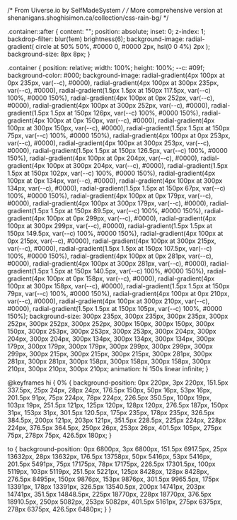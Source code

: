 /* From Uiverse.io by SelfMadeSystem */ 
/*
More comprehensive version at shenanigans.shoghisimon.ca/collection/css-rain-bg/
 */

.container::after {
  content: "";
  position: absolute;
  inset: 0;
  z-index: 1;
  backdrop-filter: blur(1em) brightness(6);
  background-image: radial-gradient(
    circle at 50% 50%,
    #0000 0,
    #0000 2px,
    hsl(0 0 4%) 2px
  );
  background-size: 8px 8px;
}

.container {
  position: relative;
  width: 100%;
  height: 100%;
  --c: #09f;
  background-color: #000;
  background-image: radial-gradient(4px 100px at 0px 235px, var(--c), #0000),
    radial-gradient(4px 100px at 300px 235px, var(--c), #0000),
    radial-gradient(1.5px 1.5px at 150px 117.5px, var(--c) 100%, #0000 150%),
    radial-gradient(4px 100px at 0px 252px, var(--c), #0000),
    radial-gradient(4px 100px at 300px 252px, var(--c), #0000),
    radial-gradient(1.5px 1.5px at 150px 126px, var(--c) 100%, #0000 150%),
    radial-gradient(4px 100px at 0px 150px, var(--c), #0000),
    radial-gradient(4px 100px at 300px 150px, var(--c), #0000),
    radial-gradient(1.5px 1.5px at 150px 75px, var(--c) 100%, #0000 150%),
    radial-gradient(4px 100px at 0px 253px, var(--c), #0000),
    radial-gradient(4px 100px at 300px 253px, var(--c), #0000),
    radial-gradient(1.5px 1.5px at 150px 126.5px, var(--c) 100%, #0000 150%),
    radial-gradient(4px 100px at 0px 204px, var(--c), #0000),
    radial-gradient(4px 100px at 300px 204px, var(--c), #0000),
    radial-gradient(1.5px 1.5px at 150px 102px, var(--c) 100%, #0000 150%),
    radial-gradient(4px 100px at 0px 134px, var(--c), #0000),
    radial-gradient(4px 100px at 300px 134px, var(--c), #0000),
    radial-gradient(1.5px 1.5px at 150px 67px, var(--c) 100%, #0000 150%),
    radial-gradient(4px 100px at 0px 179px, var(--c), #0000),
    radial-gradient(4px 100px at 300px 179px, var(--c), #0000),
    radial-gradient(1.5px 1.5px at 150px 89.5px, var(--c) 100%, #0000 150%),
    radial-gradient(4px 100px at 0px 299px, var(--c), #0000),
    radial-gradient(4px 100px at 300px 299px, var(--c), #0000),
    radial-gradient(1.5px 1.5px at 150px 149.5px, var(--c) 100%, #0000 150%),
    radial-gradient(4px 100px at 0px 215px, var(--c), #0000),
    radial-gradient(4px 100px at 300px 215px, var(--c), #0000),
    radial-gradient(1.5px 1.5px at 150px 107.5px, var(--c) 100%, #0000 150%),
    radial-gradient(4px 100px at 0px 281px, var(--c), #0000),
    radial-gradient(4px 100px at 300px 281px, var(--c), #0000),
    radial-gradient(1.5px 1.5px at 150px 140.5px, var(--c) 100%, #0000 150%),
    radial-gradient(4px 100px at 0px 158px, var(--c), #0000),
    radial-gradient(4px 100px at 300px 158px, var(--c), #0000),
    radial-gradient(1.5px 1.5px at 150px 79px, var(--c) 100%, #0000 150%),
    radial-gradient(4px 100px at 0px 210px, var(--c), #0000),
    radial-gradient(4px 100px at 300px 210px, var(--c), #0000),
    radial-gradient(1.5px 1.5px at 150px 105px, var(--c) 100%, #0000 150%);
  background-size:
    300px 235px,
    300px 235px,
    300px 235px,
    300px 252px,
    300px 252px,
    300px 252px,
    300px 150px,
    300px 150px,
    300px 150px,
    300px 253px,
    300px 253px,
    300px 253px,
    300px 204px,
    300px 204px,
    300px 204px,
    300px 134px,
    300px 134px,
    300px 134px,
    300px 179px,
    300px 179px,
    300px 179px,
    300px 299px,
    300px 299px,
    300px 299px,
    300px 215px,
    300px 215px,
    300px 215px,
    300px 281px,
    300px 281px,
    300px 281px,
    300px 158px,
    300px 158px,
    300px 158px,
    300px 210px,
    300px 210px,
    300px 210px;
  animation: hi 150s linear infinite;
}

@keyframes hi {
  0% {
    background-position:
      0px 220px,
      3px 220px,
      151.5px 337.5px,
      25px 24px,
      28px 24px,
      176.5px 150px,
      50px 16px,
      53px 16px,
      201.5px 91px,
      75px 224px,
      78px 224px,
      226.5px 350.5px,
      100px 19px,
      103px 19px,
      251.5px 121px,
      125px 120px,
      128px 120px,
      276.5px 187px,
      150px 31px,
      153px 31px,
      301.5px 120.5px,
      175px 235px,
      178px 235px,
      326.5px 384.5px,
      200px 121px,
      203px 121px,
      351.5px 228.5px,
      225px 224px,
      228px 224px,
      376.5px 364.5px,
      250px 26px,
      253px 26px,
      401.5px 105px,
      275px 75px,
      278px 75px,
      426.5px 180px;
  }

  to {
    background-position:
      0px 6800px,
      3px 6800px,
      151.5px 6917.5px,
      25px 13632px,
      28px 13632px,
      176.5px 13758px,
      50px 5416px,
      53px 5416px,
      201.5px 5491px,
      75px 17175px,
      78px 17175px,
      226.5px 17301.5px,
      100px 5119px,
      103px 5119px,
      251.5px 5221px,
      125px 8428px,
      128px 8428px,
      276.5px 8495px,
      150px 9876px,
      153px 9876px,
      301.5px 9965.5px,
      175px 13391px,
      178px 13391px,
      326.5px 13540.5px,
      200px 14741px,
      203px 14741px,
      351.5px 14848.5px,
      225px 18770px,
      228px 18770px,
      376.5px 18910.5px,
      250px 5082px,
      253px 5082px,
      401.5px 5161px,
      275px 6375px,
      278px 6375px,
      426.5px 6480px;
  }
}
